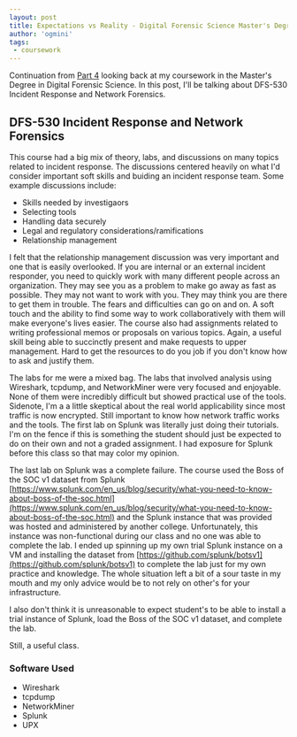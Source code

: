 ```yaml
---
layout: post
title: Expectations vs Reality - Digital Forensic Science Master's Degree Part 5
author: 'ogmini'
tags:
 - coursework 
---
```


Continuation from [Part 4](https://ogmini.github.io/2025/03/05/DFS-520.html) looking back at my coursework in the Master's Degree in Digital Forensic Science. In this post, I'll be talking about DFS-530 Incident Response and Network Forensics.

## DFS-530 Incident Response and Network Forensics

This course had a big mix of theory, labs, and discussions on many topics related to incident response. The discussions centered heavily on what I'd consider important soft skills and buiding an incident response team. Some example discussions include:

- Skills needed by investigaors
- Selecting tools
- Handling data securely
- Legal and regulatory considerations/ramifications
- Relationship management

I felt that the relationship management discussion was very important and one that is easily overlooked. If you are internal or an external incident responder, you need to quickly work with many different people across an organization. They may see you as a problem to make go away as fast as possible. They may not want to work with you. They may think you are there to get them in trouble. The fears and difficulties can go on and on. A soft touch and the ability to find some way to work collaboratively with them will make everyone's lives easier. The course also had assignments related to writing professional memos or proposals on various topics. Again, a useful skill being able to succinctly present and make requests to upper management. Hard to get the resources to do you job if you don't know how to ask and justify them.

The labs for me were a mixed bag. The labs that involved analysis using Wireshark, tcpdump, and NetworkMiner were very focused and enjoyable. None of them were incredibly difficult but showed practical use of the tools. Sidenote, I'm a a little skeptical about the real world applicability since most traffic is now encrypted. Still important to know how network traffic works and the tools. The first lab on Splunk was literally just doing their tutorials. I'm on the fence if this is something the student should just be expected to do on their own and not a graded assignment. I had exposure for Splunk before this class so that may color my opinion. 

The last lab on Splunk was a complete failure. The course used the Boss of the SOC v1 dataset from Splunk [https://www.splunk.com/en_us/blog/security/what-you-need-to-know-about-boss-of-the-soc.html](https://www.splunk.com/en_us/blog/security/what-you-need-to-know-about-boss-of-the-soc.html) and the Splunk instance that was provided was hosted and administered by another college. Unfortunately, this instance was non-functional during our class and no one was able to complete the lab. I ended up spinning up my own trial Splunk instance on a VM and installing the dataset from [https://github.com/splunk/botsv1](https://github.com/splunk/botsv1) to complete the lab just for my own practice and knowledge. The whole situation left a bit of a sour taste in my mouth and my only advice would be to not rely on other's for your infrastructure. 

I also don't think it is unreasonable to expect student's to be able to install a trial instance of Splunk, load the Boss of the SOC v1 dataset, and complete the lab. 

Still, a useful class.

### Software Used
- Wireshark
- tcpdump
- NetworkMiner
- Splunk
- UPX